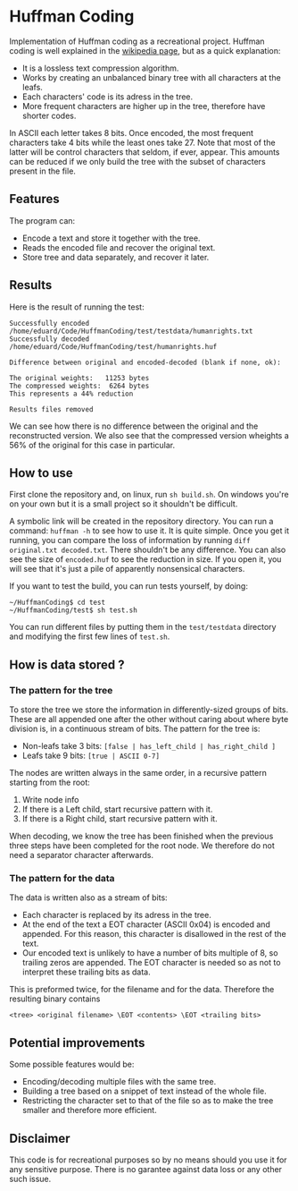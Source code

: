# Huffman Coding

Implementation of Huffman coding as a recreational project. Huffman coding is well explained in the [wikipedia page](https://en.wikipedia.org/wiki/Huffman_coding), but as a quick explanation:
- It is a lossless text compression algorithm.
- Works by creating an unbalanced binary tree with all characters at the leafs.
- Each characters' code is its adress in the tree.
- More frequent characters are higher up in the tree, therefore have shorter codes.

In ASCII each letter takes 8 bits. Once encoded, the most frequent characters take 4 bits while the least ones take 27. Note that most of the latter will be control characters that seldom, if ever, appear. This amounts can be reduced if we only build the tree with the subset of characters present in the file.

## Features
The program can:
- Encode a text and store it together with the tree.
- Reads the encoded file and recover the original text.
- Store tree and data separately, and recover it later.

## Results
Here is the result of running the test:
```
Successfully encoded /home/eduard/Code/HuffmanCoding/test/testdata/humanrights.txt
Successfully decoded /home/eduard/Code/HuffmanCoding/test/humanrights.huf

Difference between original and encoded-decoded (blank if none, ok):

The original weights:   11253 bytes
The compressed weights:  6264 bytes
This represents a 44% reduction

Results files removed
```
We can see how there is no difference between the original and the reconstructed version. We also see that the compressed version wheights a 56% of the original for this case in particular.

## How to use
First clone the repository and, on linux, run `sh build.sh`. On windows you're on your own but it is a small project so it shouldn't be difficult.

A symbolic link will be created in the repository directory. You can run a command: `huffman -h` to see how to use it. It is quite simple. Once you get it running, you can compare the loss of information by running `diff original.txt decoded.txt`. There shouldn't be any difference. You can also see the size of `encoded.huf` to see the reduction in size. If you open it, you will see that it's just a pile of apparently nonsensical characters.

If you want to test the build, you can run tests yourself, by doing:
```
~/HuffmanCoding$ cd test
~/HuffmanCoding/test$ sh test.sh 
```
You can run different files by putting them in the `test/testdata` directory and modifying the first few lines of `test.sh`.

## How is data stored ?

### The pattern for the tree
To store the tree we store the information in differently-sized groups of bits. These are all appended one after the other without caring about where byte division is, in a continuous stream of bits. The pattern for the tree is:

- Non-leafs take 3 bits: `[false | has_left_child | has_right_child ]`
- Leafs take 9 bits: `[true | ASCII 0-7]`

The nodes are written always in the same order, in a recursive pattern starting from the root:
1. Write node info
2. If there is a Left child, start recursive pattern with it.
3. If there is a Right child, start recursive pattern with it.

When decoding, we know the tree has been finished when the previous three steps have been completed for the root node. We therefore do not need a separator character afterwards.

### The pattern for the data
The data is written also as a stream of bits:
- Each character is replaced by its adress in the tree.
- At the end of the text a EOT character (ASCII 0x04) is encoded and appended. For this reason, this character is disallowed in the rest of the text.
- Our encoded text is unlikely to have a number of bits multiple of 8, so trailing zeros are appended. The EOT character is needed so as not to interpret these trailing bits as data.

This is preformed twice, for the filename and for the data. Therefore the resulting binary contains

`<tree> <original filename> \EOT <contents> \EOT <trailing bits>`

## Potential improvements
Some possible features would be:
- Encoding/decoding multiple files with the same tree.
- Building a tree based on a snippet of text instead of the whole file.
- Restricting the character set to that of the file so as to make the tree smaller and therefore more efficient.

## Disclaimer
This code is for recreational purposes so by no means should you use it for any sensitive purpose. There is no garantee against data loss or any other such issue.
